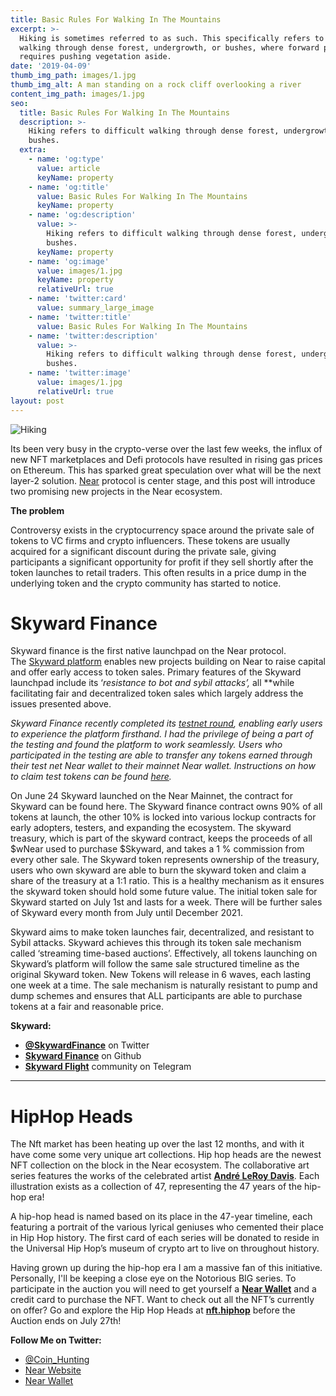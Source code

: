 ```yaml
---
title: Basic Rules For Walking In The Mountains
excerpt: >-
  Hiking is sometimes referred to as such. This specifically refers to difficult
  walking through dense forest, undergrowth, or bushes, where forward progress
  requires pushing vegetation aside.
date: '2019-04-09'
thumb_img_path: images/1.jpg
thumb_img_alt: A man standing on a rock cliff overlooking a river
content_img_path: images/1.jpg
seo:
  title: Basic Rules For Walking In The Mountains
  description: >-
    Hiking refers to difficult walking through dense forest, undergrowth, or
    bushes.
  extra:
    - name: 'og:type'
      value: article
      keyName: property
    - name: 'og:title'
      value: Basic Rules For Walking In The Mountains
      keyName: property
    - name: 'og:description'
      value: >-
        Hiking refers to difficult walking through dense forest, undergrowth, or
        bushes.
      keyName: property
    - name: 'og:image'
      value: images/1.jpg
      keyName: property
      relativeUrl: true
    - name: 'twitter:card'
      value: summary_large_image
    - name: 'twitter:title'
      value: Basic Rules For Walking In The Mountains
    - name: 'twitter:description'
      value: >-
        Hiking refers to difficult walking through dense forest, undergrowth, or
        bushes.
    - name: 'twitter:image'
      value: images/1.jpg
      relativeUrl: true
layout: post
---
```


![Hiking](/images/2.jpg)

Its been very busy in the crypto-verse over the last few weeks, the influx of new NFT marketplaces and Defi protocols have resulted in rising gas prices on Ethereum. This has sparked great speculation over what will be the next layer-2 solution. [Near](http://near.org/) protocol is center stage, and this post will introduce two promising new projects in the Near ecosystem.

**The problem**

Controversy exists in the cryptocurrency space around the private sale of tokens to VC firms and crypto influencers. These tokens are usually acquired for a significant discount during the private sale, giving participants a significant opportunity for profit if they sell shortly after the token launches to retail traders. This often results in a price dump in the underlying token and the crypto community has started to notice.

# **Skyward Finance**

Skyward finance is the first native launchpad on the Near protocol. The [Skyward platform](https://skyward.finance/launchpad/) enables new projects building on Near to raise capital and offer early access to token sales. Primary features of the Skyward launchpad include its ‘*resistance to bot and sybil attacks’,* all **while facilitating fair and decentralized token sales which largely address the issues presented above.

*Skyward Finance recently completed its [testnet round](https://skyward.finance/the-testing-is-done/), enabling early users to experience the platform firsthand. I had the privilege of being a part of the testing and found the platform to work seamlessly. Users who participated in the testing are able to transfer any tokens earned through their test net Near wallet to their mainnet Near wallet. Instructions on how to claim test tokens can be found [here](https://skyward.finance/claim-testnet-skyward/).*

On June 24 Skyward launched on the Near Mainnet, the contract for Skyward can be found here. The Skyward finance contract owns 90% of all tokens at launch, the other 10% is locked into various lockup contracts for early adopters, testers, and expanding the ecosystem. The skyward treasury, which is part of the skyward contract, keeps the proceeds of all $wNear used to purchase $Skyward, and takes a 1 % commission from every other sale. The Skyward token represents ownership of the treasury, users who own skyward are able to burn the skyward token and claim a share of the treasury at a 1:1 ratio. This is a healthy mechanism as it ensures the skyward token should hold some future value. The initial token sale for Skyward started on July 1st and lasts for a week. There will be further sales of Skyward every month from July until December 2021.

Skyward aims to make token launches fair, decentralized, and resistant to Sybil attacks. Skyward achieves this through its token sale mechanism called ‘streaming time-based auctions’. Effectively, all tokens launching on Skyward’s platform will follow the same sale structured timeline as the original Skyward token. New Tokens will release in 6 waves, each lasting one week at a time. The sale mechanism is naturally resistant to pump and dump schemes and ensures that ALL participants are able to purchase tokens at a fair and reasonable price.

**Skyward:**

- **[@SkywardFinance](https://twitter.com/skywardfinance)** on Twitter
- **[Skyward Finance](https://github.com/skyward-finance)** on Github
- **[Skyward Flight](https://t.me/skywardfinance)** community on Telegram
---------

# **HipHop Heads**

The Nft market has been heating up over the last 12 months, and with it have come some very unique art collections. Hip hop heads are the newest NFT collection on the block in the Near ecosystem. The collaborative art series features the works of the celebrated artist **[André LeRoy Davis](https://www.instagram.com/aldreday/)**. Each illustration exists as a collection of 47, representing the 47 years of the hip-hop era!

A hip-hop head is named based on its place in the 47-year timeline, each featuring a portrait of the various lyrical geniuses who cemented their place in Hip Hop history. The first card of each series will be donated to reside in the Universal Hip Hop’s museum of crypto art to live on throughout history.

Having grown up during the hip-hop era I am a massive fan of this initiative. Personally, I'll be keeping a close eye on the Notorious BIG series. To participate in the auction you will need to get yourself a **[Near Wallet](https://wallet.near.org/)** and a credit card to purchase the NFT. Want to check out all the NFT’s currently on offer? Go and explore the Hip Hop Heads at **[nft.hiphop](https://nft.hiphop/)** before the Auction ends on July 27th!

**Follow Me on Twitter:**

- [@Coin_Hunting](https://twitter.com/Coin_Hunting)
- [Near Website](http://near.org/)
- [Near Wallet](https://wallet.near.org/)
